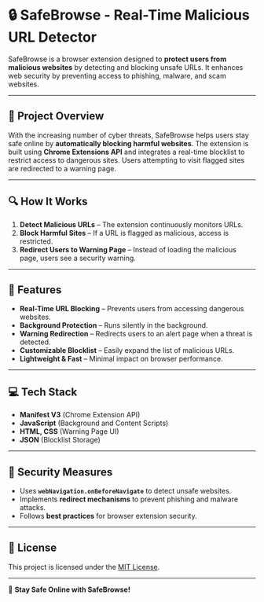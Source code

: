 # 🔒 SafeBrowse - Real-Time Malicious URL Detector

SafeBrowse is a browser extension designed to **protect users from malicious websites** by detecting and blocking unsafe URLs. It enhances web security by preventing access to phishing, malware, and scam websites.

---

## 📌 Project Overview

With the increasing number of cyber threats, SafeBrowse helps users stay safe online by **automatically blocking harmful websites**. The extension is built using **Chrome Extensions API** and integrates a real-time blocklist to restrict access to dangerous sites. Users attempting to visit flagged sites are redirected to a warning page.

---

## 🔍 How It Works

1. **Detect Malicious URLs** – The extension continuously monitors URLs.
2. **Block Harmful Sites** – If a URL is flagged as malicious, access is restricted.
3. **Redirect Users to Warning Page** – Instead of loading the malicious page, users see a security warning.

---

## 🚀 Features

- **Real-Time URL Blocking** – Prevents users from accessing dangerous websites.
- **Background Protection** – Runs silently in the background.
- **Warning Redirection** – Redirects users to an alert page when a threat is detected.
- **Customizable Blocklist** – Easily expand the list of malicious URLs.
- **Lightweight & Fast** – Minimal impact on browser performance.

---

## 💻 Tech Stack

- **Manifest V3** (Chrome Extension API)
- **JavaScript** (Background and Content Scripts)
- **HTML, CSS** (Warning Page UI)
- **JSON** (Blocklist Storage)

---

## 🔐 Security Measures

- Uses **`webNavigation.onBeforeNavigate`** to detect unsafe websites.
- Implements **redirect mechanisms** to prevent phishing and malware attacks.
- Follows **best practices** for browser extension security.

---

## 📜 License
This project is licensed under the [MIT License](./LICENSE).

---

🔹 **Stay Safe Online with SafeBrowse!**

